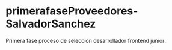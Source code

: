 # primerafaseProveedores-SalvadorSanchez
Primera fase proceso de selección desarrollador frontend junior:
